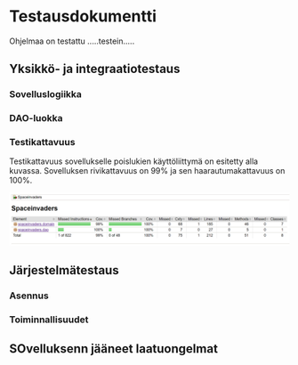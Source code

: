 # Testausdokumentti

Ohjelmaa on testattu .....testein.....

## Yksikkö- ja integraatiotestaus

### Sovelluslogiikka

### DAO-luokka

### Testikattavuus
Testikattavuus sovellukselle poislukien käyttöliittymä on esitetty alla kuvassa. Sovelluksen rivikattavuus on 99% ja sen haarautumakattavuus on 100%.

![kattavuusraportti](https://github.com/kastematonen/ot-harjoitustyo/blob/master/dokumentointi/kuvat/testikattavuus.png)

## Järjestelmätestaus

### Asennus

### Toiminnallisuudet

## SOvelluksenn jääneet laatuongelmat
